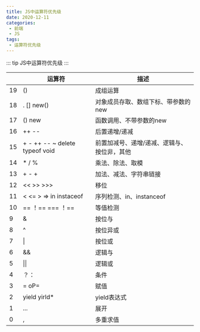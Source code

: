 ```yaml
---
title: JS中运算符优先级
date: 2020-12-11
categories:
 - 前端
 - JS
tags: 
 - 运算符优先级
---
```


::: tip
JS中运算符优先级
::: 



|      | 运算符                           | 描述                                        |
| ---- | -------------------------------- | ------------------------------------------- |
| 19   | ()                               | 成组运算                                    |
| 18   | .      []      new()             | 对象成员存取、数组下标、带参数的new         |
| 17   | ()     new                       | 函数调用、不带参数的new                     |
| 16   | ++      --                       | 后置递增/递减                               |
| 15   | + - ++ -- ~ delete  typeof  void | 前置加减号、递增/递减、逻辑与、按位非，其他 |
| 14   | *   /   %                        | 乘法、除法、取模                            |
| 13   | +  -  +                          | 加法、减法、字符串链接                      |
| 12   | <<  >>   >>>                     | 移位                                        |
| 11   | < <= > => in instaceof           | 序列检测、in、instanceof                    |
| 10   | == ！== === ！==                 | 等值检测                                    |
| 9    | &                                | 按位与                                      |
| 8    | ^                                | 按位异或                                    |
| 7    | \|                               | 按位或                                      |
| 6    | &&                               | 逻辑与                                      |
| 5    | \|\|                             | 逻辑或                                      |
| 4    | ？：                             | 条件                                        |
| 3    | =   oP=                          | 赋值                                        |
| 2    | yield yirld*                     | yield表达式                                 |
| 1    | ...                              | 展开                                        |
| 0    | ,                                | 多重求值                                    |

